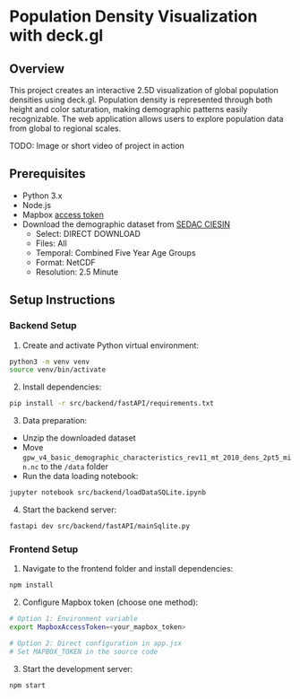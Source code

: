 # Population Density Visualization with deck.gl

## Overview

This project creates an interactive 2.5D visualization of global population densities using deck.gl. Population density is represented through both height and color saturation, making demographic patterns easily recognizable. The web application allows users to explore population data from global to regional scales.

TODO: Image or short video of project in action

## Prerequisites

- Python 3.x
- Node.js
- Mapbox [access token](https://docs.mapbox.com/help/getting-started/access-tokens/)
- Download the demographic dataset from [SEDAC CIESIN](https://www.earthdata.nasa.gov/data/catalog/sedac-ciesin-sedac-gpwv4-bdc-r11-4.11)
  - Select: DIRECT DOWNLOAD
  - Files: All
  - Temporal: Combined Five Year Age Groups
  - Format: NetCDF
  - Resolution: 2.5 Minute

## Setup Instructions

### Backend Setup

1. Create and activate Python virtual environment:

```bash
python3 -m venv venv
source venv/bin/activate
```

2. Install dependencies:

```bash
pip install -r src/backend/fastAPI/requirements.txt
```

3. Data preparation:

- Unzip the downloaded dataset
- Move `gpw_v4_basic_demographic_characteristics_rev11_mt_2010_dens_2pt5_min.nc` to the `/data` folder
- Run the data loading notebook:

```bash
jupyter notebook src/backend/loadDataSQLite.ipynb
```

4. Start the backend server:

```bash
fastapi dev src/backend/fastAPI/mainSqlite.py
```

### Frontend Setup

1. Navigate to the frontend folder and install dependencies:

```bash
npm install
```

2. Configure Mapbox token (choose one method):

```bash
# Option 1: Environment variable
export MapboxAccessToken=<your_mapbox_token>

# Option 2: Direct configuration in app.jsx
# Set MAPBOX_TOKEN in the source code
```

3. Start the development server:

```bash
npm start
```

